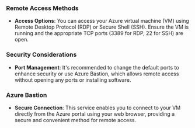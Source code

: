 ### Remote Access Methods
- **Access Options**: You can access your Azure virtual machine (VM) using Remote Desktop Protocol (RDP) or Secure Shell (SSH). Ensure the VM is running and the appropriate TCP ports (3389 for RDP, 22 for SSH) are open.

### Security Considerations
- **Port Management**: It's recommended to change the default ports to enhance security or use Azure Bastion, which allows remote access without opening any ports or installing software.

### Azure Bastion
- **Secure Connection**: This service enables you to connect to your VM directly from the Azure portal using your web browser, providing a secure and convenient method for remote access.
